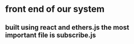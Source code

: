 # front end of our system
## built using react and ethers.js **the most important file is subscribe.js**
